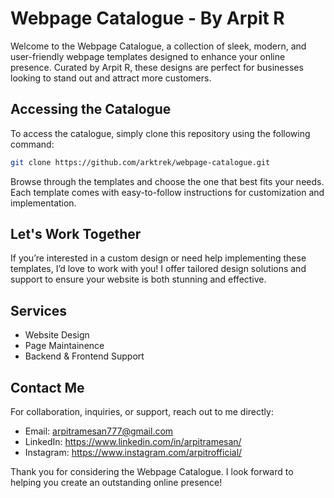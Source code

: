 # Webpage Catalogue - By Arpit R

Welcome to the Webpage Catalogue, a collection of sleek, modern, and user-friendly webpage templates designed to enhance your online presence. 
Curated by Arpit R, these designs are perfect for businesses looking to stand out and attract more customers.

## Accessing the Catalogue

To access the catalogue, simply clone this repository using the following command:

```bash
git clone https://github.com/arktrek/webpage-catalogue.git
```
Browse through the templates and choose the one that best fits your needs. Each template comes with easy-to-follow instructions for customization and implementation.

## Let's Work Together
If you’re interested in a custom design or need help implementing these templates, I’d love to work with you! I offer tailored design solutions and support to ensure your website is both stunning and effective.

## Services
- Website Design
- Page Maintainence
- Backend & Frontend Support

## Contact Me
For collaboration, inquiries, or support, reach out to me directly:

- Email: arpitramesan777@gmail.com
- LinkedIn: https://www.linkedin.com/in/arpitramesan/
- Instagram: https://www.instagram.com/arpitrofficial/
  
Thank you for considering the Webpage Catalogue. 
I look forward to helping you create an outstanding online presence!
